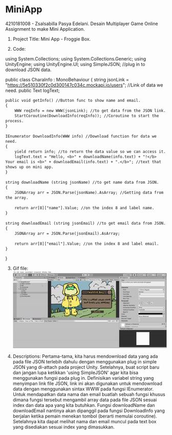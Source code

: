 # MiniApp
4210181008 - Zsalsabilla Pasya Edelani.
Desain Multiplayer Game Online Assignment to make Mini Application.

1. Project Title: Mini App - Froggie Box.

2. Code:

using System.Collections;
using System.Collections.Generic;
using UnityEngine;
using UnityEngine.UI;
using SimpleJSON; //plug in to download JSON data.

public class CharaInfo : MonoBehaviour
{
    string jsonLink = "https://5e510330f2c0d300147c034c.mockapi.io/users"; //Link of data we need.
    public Text logText;

    public void getInfo() //Button func to show name and email.
    {
        WWW reqInfo = new WWW(jsonLink); //to get data from the JSON link.
        StartCoroutine(DownloadInfo(reqInfo)); //Coroutine to start the process.
    }

    IEnumerator DownloadInfo(WWW info) //Download function for data we need.
    {
        yield return info; //to return the data value so we can access it.
        logText.text = "Hello, <b>" + downloadName(info.text) + "!</b> Your email is <b>" + downloadEmail(info.text) + ".</b>"; //text that shows up on mini app.
    }

    string downloadName (string jsonName) //to get name data from JSON.
    {
        JSONArray arr = JSON.Parse(jsonName).AsArray; //Getting data from the array.

        return arr[8]["name"].Value; //on the index 8 and label name.
    }

    string downloadEmail (string jsonEmail) //to get email data from JSON.
    {
        JSONArray arr = JSON.Parse(jsonEmail).AsArray;

        return arr[8]["email"].Value; //on the index 8 and label email.
    }


}

3. Gif file: 
![](4210181008_Zsalsabilla_MiniApp.gif)

4. Descriptions:
Pertama-tama, kita harus mendownload data yang ada pada file JSON terlebih dahulu dengan menggunakan plug in simple JSON yang di-attach pada project Unity.
Setelahnya, buat script baru dan jangan lupa ketikkan 'using SimpleJSON' agar kita bisa menggunakan fungsi pada plug in.
Definisikan variabel string yang menyimpan link file JSON, link ini akan digunakan untuk mendownload data dengan menggunakan sintax WWW pada fungsi IEnumerator.
Untuk mendapatkan data nama dan email buatlah sebuah fungsi khusus dimana fungsi tersebut mengambil array data pada file JSON sesuai index dan data apa yang kita butuhkan.
Fungsi downloadName dan downloadEmail nantinya akan dipanggil pada fungsi DownloadInfo yang berjalan ketika pemain menekan tombol (berarti memulai coroutine).
Setelahnya kita dapat melihat nama dan email muncul pada text box yang disediakan sesuai index yang dimasukkan.
